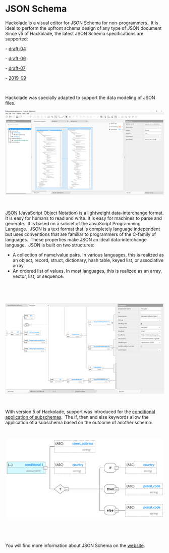 # JSON Schema

Hackolade is a visual editor for JSON Schema for non-programmers.&nbsp; It is ideal to perform the upfront schema design of any type of JSON document &nbsp; Since v5 of Hackolade, the latest JSON Schema specifications are supported:

\- [draft-04](<https://json-schema.org/specification-links.html#draft-4> "target=\"\_blank\"")

\- [draft-06](<https://json-schema.org/specification-links.html#draft-6> "target=\"\_blank\"")

\- [draft-07](<https://json-schema.org/specification-links.html#draft-7> "target=\"\_blank\"")

\- [2019-09](<https://json-schema.org/specification-links.html#2019-09-formerly-known-as-draft-8> "target=\"\_blank\"")

&nbsp;

Hackolade was specially adapted to support the data modeling of JSON files.

![Image](<lib/JSON%20workspace.png>)

&nbsp;

[](<http://www.json.org/> "target=\"\_blank\"")

[JSON](<http://www.json.org/> "target=\"\_blank\"") (JavaScript Object Notation) is a lightweight data-interchange format. It is easy for humans to read and write. It is easy for machines to parse and generate.&nbsp; It is based on a subset of the JavaScript Programming Language.&nbsp; JSON is a text format that is completely language independent but uses conventions that are familiar to programmers of the C-family of languages.&nbsp; These properties make JSON an ideal data-interchange language.&nbsp; JSON is built on two structures:

* A collection of name/value pairs. In various languages, this is realized as an object, record, struct, dictionary, hash table, keyed list, or associative array.
* An ordered list of values. In most languages, this is realized as an array, vector, list, or sequence.

&nbsp;

&nbsp;

![Image](<lib/JSON%20DTD.png>)

&nbsp;

With version 5 of Hackolade, support was introduced for the [conditional application of subschemas](<https://json-schema.org/understanding-json-schema/reference/conditionals.html> "target=\"\_blank\"").&nbsp; The if, then and else keywords allow the application of a subschema based on the outcome of another schema:

&nbsp;

![Image](<lib/JSON%20Schema%20conditional.png>)

&nbsp;

&nbsp;

You will find more information about JSON Schema on the [website](<http://json-schema.org/> "target=\"\_blank\""). &nbsp;

